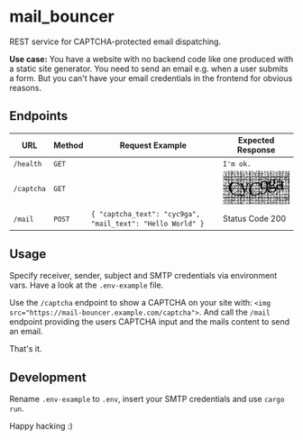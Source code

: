 # mail_bouncer

REST service for CAPTCHA-protected email dispatching.

**Use case:** You have a website with no backend code like one produced with a static site generator. You need to send an email e.g. when a user submits a form.
But you can't have your email credentials in the frontend for obvious reasons.

## Endpoints

| URL        | Method | Request Example                                            | Expected Response                       |
| ---------- | ------ | ---------------------------------------------------------- | --------------------------------------- |
| `/health`  | `GET`  |                                                            | `I'm ok.`                               |
| `/captcha` | `GET`  |                                                            | ![CAPTCHA example](captcha-example.png) |
| `/mail`    | `POST` | `{ "captcha_text": "cyc9ga", "mail_text": "Hello World" }` | Status Code 200                         |

## Usage

Specify receiver, sender, subject and SMTP credentials via environment vars. Have a look at the `.env-example` file.

Use the `/captcha` endpoint to show a CAPTCHA on your site with: `<img src="https://mail-bouncer.example.com/captcha">`.
And call the `/mail` endpoint providing the users CAPTCHA input and the mails content to send an email.

That's it.

## Development

Rename `.env-example` to `.env`, insert your SMTP credentials and use `cargo run`.

Happy hacking :)
